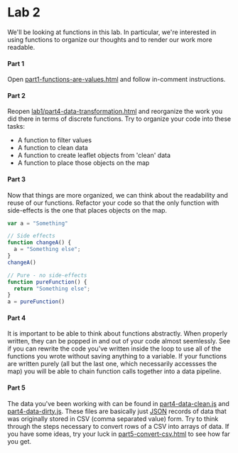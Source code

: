 # Lab 2

We'll be looking at functions in this lab. In particular, we're
interested in using functions to organize our thoughts and to render our
work more readable.


#### Part 1

Open [part1-functions-are-values.html](part1-functions-are-values.html)
and follow in-comment instructions.


#### Part 2

Reopen [lab1/part4-data-transformation.html](../lab2/part4-data-transformation.html)
and reorganize the work you did there in terms of discrete functions.
Try to organize your code into these tasks:
- A function to filter values
- A function to clean data
- A function to create leaflet objects from 'clean' data
- A function to place those objects on the map


#### Part 3

Now that things are more organized, we can think about the
readability and reuse of our functions. Refactor your code so that
the only function with side-effects is the one that places objects on
the map.

```javascript
var a = "Something"

// Side effects
function changeA() {
  a = "Something else";
}
changeA()

// Pure - no side-effects
function pureFunction() {
  return "Something else";
}
a = pureFunction()
```


#### Part 4

It is important to be able to think about functions abstractly. When
properly written, they can be popped in and out of your code almost
seemlessly. See if you can rewrite the code you've written inside the
loop to use all of the functions you wrote without saving anything to
a variable. If your functions are written purely (all but the last
one, which necessarily accessses the map) you will be able to chain
function calls together into a data pipeline.


#### Part 5

The data you've been working with can be found in
[part4-data-clean.js](../lab1/part4-data-clean.js) and
[part4-data-dirty.js](../lab1/part4-data-dirty.js). These files are
basically just [JSON](http://www.json.org/) records of data that was
originally stored in CSV (comma separated value) form. Try to think
through the steps necessary to convert rows of a CSV into arrays of
data. If you have some ideas, try your luck in
[part5-convert-csv.html](part5-convert-csv.html) to see how far you get.
